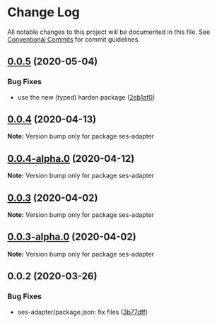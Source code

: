 # Change Log

All notable changes to this project will be documented in this file.
See [Conventional Commits](https://conventionalcommits.org) for commit guidelines.

## [0.0.5](https://github.com/Agoric/agoric-sdk/compare/ses-adapter@0.0.4...ses-adapter@0.0.5) (2020-05-04)


### Bug Fixes

* use the new (typed) harden package ([2eb1af0](https://github.com/Agoric/agoric-sdk/commit/2eb1af08fe3967629a3ce165752fd501a5c85a96))





## [0.0.4](https://github.com/Agoric/agoric-sdk/compare/ses-adapter@0.0.4-alpha.0...ses-adapter@0.0.4) (2020-04-13)

**Note:** Version bump only for package ses-adapter





## [0.0.4-alpha.0](https://github.com/Agoric/agoric-sdk/compare/ses-adapter@0.0.3...ses-adapter@0.0.4-alpha.0) (2020-04-12)

**Note:** Version bump only for package ses-adapter





## [0.0.3](https://github.com/Agoric/agoric-sdk/compare/ses-adapter@0.0.3-alpha.0...ses-adapter@0.0.3) (2020-04-02)

**Note:** Version bump only for package ses-adapter





## [0.0.3-alpha.0](https://github.com/Agoric/agoric-sdk/compare/ses-adapter@0.0.2...ses-adapter@0.0.3-alpha.0) (2020-04-02)

**Note:** Version bump only for package ses-adapter





## 0.0.2 (2020-03-26)


### Bug Fixes

* ses-adapter/package.json: fix files ([3b77dff](https://github.com/Agoric/agoric-sdk/commit/3b77dff8ab8796b0487b9f99338fc202e039c016))
